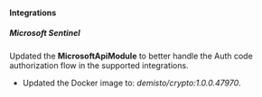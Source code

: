 
#### Integrations
##### Microsoft Sentinel
Updated the **MicrosoftApiModule** to better handle the Auth code authorization flow in the supported integrations.
- Updated the Docker image to: *demisto/crypto:1.0.0.47970*.
